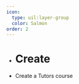 ```yaml
---
icon:
  type: uil:layer-group
  color: Salmon
order: 2  
---
```


- # Create
- Create a Tutors course